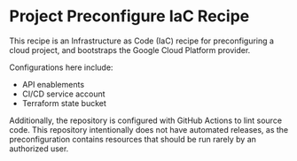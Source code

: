 # Project Preconfigure IaC Recipe

This recipe is an Infrastructure as Code (IaC) recipe for preconfiguring a cloud project, and bootstraps the Google Cloud Platform provider.

Configurations here include:

- API enablements
- CI/CD service account
- Terraform state bucket

Additionally, the repository is configured with GitHub Actions to lint source
code. This repository intentionally does not have automated releases, as the
preconfiguration contains resources that should be run rarely by an authorized
user.
